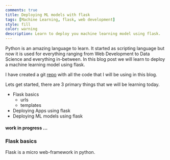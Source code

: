 ```yaml
---
comments: true
title: Deploying ML models with flask
tags: [Machine Learning, flask, web development]
style: fill
color: warning
description: Learn to deploy you machine learning model using flask.
---
```


Python is an amazing language to learn. It started as scripting language but now it is used for everything ranging from Web Development to Data Science and everything in-between. In this blog post we will learn to deploy a machine learning model using flask.

I have created a git [repo](#) with all the code that I will be using in this blog.

Lets get started, there are 3 primary things that we will be learning today.
- Flask basics
    - urls
    - templates
- Deploying Apps using flask
- Deploying ML models using flask

#### work in progress ...

### Flask basics

Flask is a micro web-framework in python.

